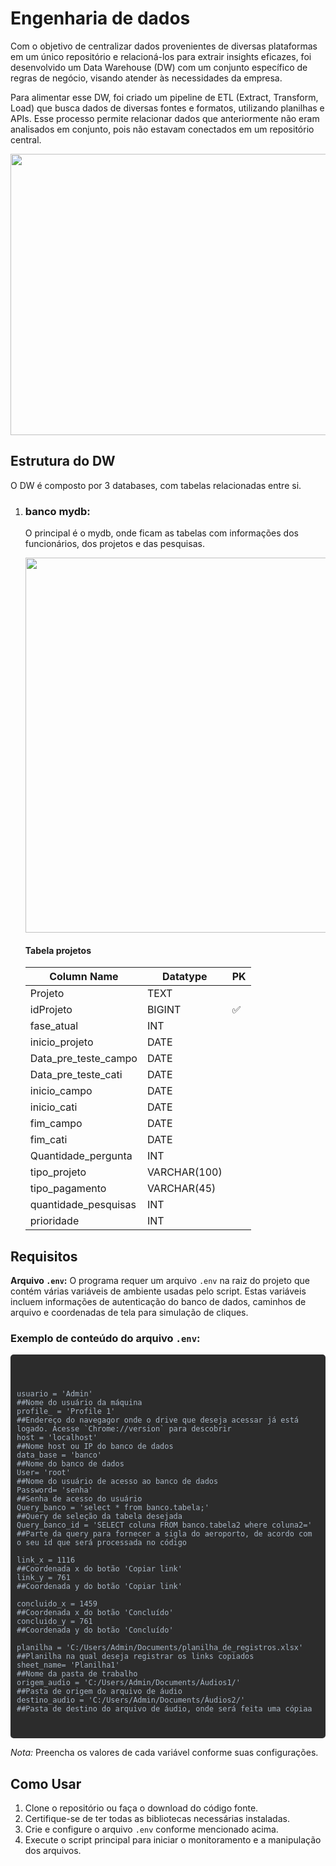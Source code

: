 <h1>Engenharia de dados</h1>

<p>Com o objetivo de centralizar dados provenientes de diversas plataformas em um único repositório e relacioná-los para extrair insights eficazes, foi desenvolvido um Data Warehouse (DW) com um conjunto específico de regras de negócio, visando atender às necessidades da empresa.</p>
<p>Para alimentar esse DW, foi criado um pipeline de ETL (Extract, Transform, Load) que busca dados de diversas fontes e formatos, utilizando planilhas e APIs. Esse processo permite relacionar dados que anteriormente não eram analisados em conjunto, pois não estavam conectados em um repositório central.</p>
<img src="https://github.com/caiosm01/projeto_engenharia_de_dados_agora/blob/main/fluxograma_ETL.png"  height="450px" width="1720px">

<h2>Estrutura do DW</h2>
<p>O DW é composto por 3 databases, com tabelas relacionadas entre si.</p>
<ol>
    <li><h3>banco mydb:</h3></li>
        <p>O principal é o mydb, onde ficam as tabelas com informações dos funcionários, dos projetos e das pesquisas.</p>
        <img src="https://github.com/caiosm01/projeto_engenharia_de_dados_agora/blob/main/principal.png"  height="600px" width="700px">
        <h4>Tabela projetos</h4>
        <table>
          <thead>
            <tr>
              <th>Column Name</th>
              <th>Datatype</th>
              <th>PK</th>
            </tr>
          </thead>
          <tbody>
            <tr>
              <td>Projeto</td>
              <td>TEXT</td>
              <td></td>
            </tr>
            <tr>
              <td>idProjeto</td>
              <td>BIGINT</td>
              <td>✅</td>
            </tr>
            <tr>
              <td>fase_atual</td>
              <td>INT</td>
              <td></td>
            </tr>
            <tr>
              <td>inicio_projeto</td>
              <td>DATE</td>
              <td></td>
            </tr>
            <tr>
              <td>Data_pre_teste_campo</td>
              <td>DATE</td>
              <td></td>
            </tr>
            <tr>
              <td>Data_pre_teste_cati</td>
              <td>DATE</td>
              <td></td>
            </tr>
            <tr>
              <td>inicio_campo</td>
              <td>DATE</td>
              <td></td>
            </tr>
            <tr>
              <td>inicio_cati</td>
              <td>DATE</td>
              <td></td>
            </tr>
            <tr>
              <td>fim_campo</td>
              <td>DATE</td>
              <td></td>
            </tr>
            <tr>
              <td>fim_cati</td>
              <td>DATE</td>
              <td></td>
            </tr>
            <tr>
              <td>Quantidade_pergunta</td>
              <td>INT</td>
              <td></td>
            </tr>
            <tr>
              <td>tipo_projeto</td>
              <td>VARCHAR(100)</td>
              <td></td>
            </tr>
            <tr>
              <td>tipo_pagamento</td>
              <td>VARCHAR(45)</td>
              <td></td>
            </tr>
            <tr>
              <td>quantidade_pesquisas</td>
              <td>INT</td>
              <td></td>
            </tr>
            <tr>
              <td>prioridade</td>
              <td>INT</td>
              <td></td>
            </tr>
          </tbody>
        </table>
</ol>

<h2>Requisitos</h2>

<p><strong>Arquivo <code>.env</code>:</strong> O programa requer um arquivo <code>.env</code> na raiz do projeto que contém várias variáveis de ambiente usadas pelo script. Estas variáveis incluem informações de autenticação do banco de dados, caminhos de arquivo e coordenadas de tela para simulação de cliques.</p>

<h3>Exemplo de conteúdo do arquivo <code>.env</code>:</h3>

<div style="background-color: #2C2C2C; color: #A9B7C6; padding: 10px; border-radius: 5px; font-family: monospace; white-space: pre-wrap;">
  
    usuario = 'Admin'                                                          ##Nome do usuário da máquina 
    profile_ = 'Profile 1'                                                     ##Endereço do navegagor onde o drive que deseja acessar já está logado. Acesse `Chrome://version` para descobrir
    host = 'localhost'                                                         ##Nome host ou IP do banco de dados
    data_base = 'banco'                                                        ##Nome do banco de dados
    User= 'root'                                                               ##Nome do usuário de acesso ao banco de dados
    Password= 'senha'                                                          ##Senha de acesso do usuário
    Query_banco = 'select * from banco.tabela;'                                ##Query de seleção da tabela desejada
    Query_banco_id = 'SELECT coluna FROM banco.tabela2 where coluna2='         ##Parte da query para fornecer a sigla do aeroporto, de acordo com o seu id que será processada no código

    link_x = 1116                                                              ##Coordenada x do botão 'Copiar link'
    link_y = 761                                                               ##Coordenada y do botão 'Copiar link'

    concluido_x = 1459                                                         ##Coordenada x do botão 'Concluído'
    concluido_y = 761                                                          ##Coordenada y do botão 'Concluído'

    planilha = 'C:/Users/Admin/Documents/planilha_de_registros.xlsx'           ##Planilha na qual deseja registrar os links copiados
    sheet_name= 'Planilha1'                                                    ##Nome da pasta de trabalho
    origem_audio = 'C:/Users/Admin/Documents/Áudios1/'                         ##Pasta de origem do arquivo de áudio
    destino_audio = 'C:/Users/Admin/Documents/Áudios2/'                        ##Pasta de destino do arquivo de áudio, onde será feita uma cópiaa
</div>

<p><em>Nota:</em> Preencha os valores de cada variável conforme suas configurações.</p>

<h2>Como Usar</h2>

<ol>
    <li>Clone o repositório ou faça o download do código fonte.</li>
    <li>Certifique-se de ter todas as bibliotecas necessárias instaladas.</li>
    <li>Crie e configure o arquivo <code>.env</code> conforme mencionado acima.</li>
    <li>Execute o script principal para iniciar o monitoramento e a manipulação dos arquivos.</li>
</ol>
